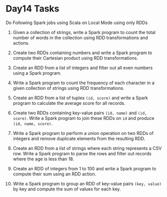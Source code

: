 # Day14 Tasks

Do Following Spark jobs using Scala
on Local Mode using only RDDs

1. Given a collection of strings, write a Spark program to count the total number of words in the collection using RDD transformations and actions.

2. Create two RDDs containing numbers and write a Spark program to compute their Cartesian product using RDD transformations.

3. Create an RDD from a list of integers and filter out all even numbers using a Spark program.

4. Write a Spark program to count the frequency of each character in a given collection of strings using RDD transformations.

5. Create an RDD from a list of tuples `(id, score)` and write a Spark program to calculate the average score for all records.

6. Create two RDDs containing key-value pairs `(id, name)` and `(id, score)`. Write a Spark program to join these RDDs on `id` and produce `(id, name, score)`.

7. Write a Spark program to perform a union operation on two RDDs of integers and remove duplicate elements from the resulting RDD.

8. Create an RDD from a list of strings where each string represents a CSV row. Write a Spark program to parse the rows and filter out records where the age is less than 18.

9. Create an RDD of integers from 1 to 100 and write a Spark program to compute their sum using an RDD action.

10. Write a Spark program to group an RDD of key-value pairs `(key, value)` by key and compute the sum of values for each key.